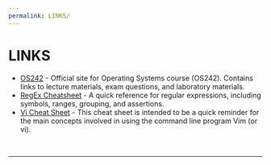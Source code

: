 ```yaml
---
permalink: LINKS/
---
```


# LINKS
* [OS242](https://os.vlsm.org/) - Official site for Operating Systems course (OS242). Contains links to lecture materials, exam questions, and laboratory materials.
* [RegEx Cheatsheet](https://quickref.me/regex.html) - A quick reference for regular expressions, including symbols, ranges, grouping, and assertions.
* [Vi Cheat Sheet](https://ryanstutorials.net/linuxtutorial/cheatsheetvi.php) - This cheat sheet is intended to be a quick reminder for the main concepts involved in using the command line program Vim (or vi).
<br>
<hr>

